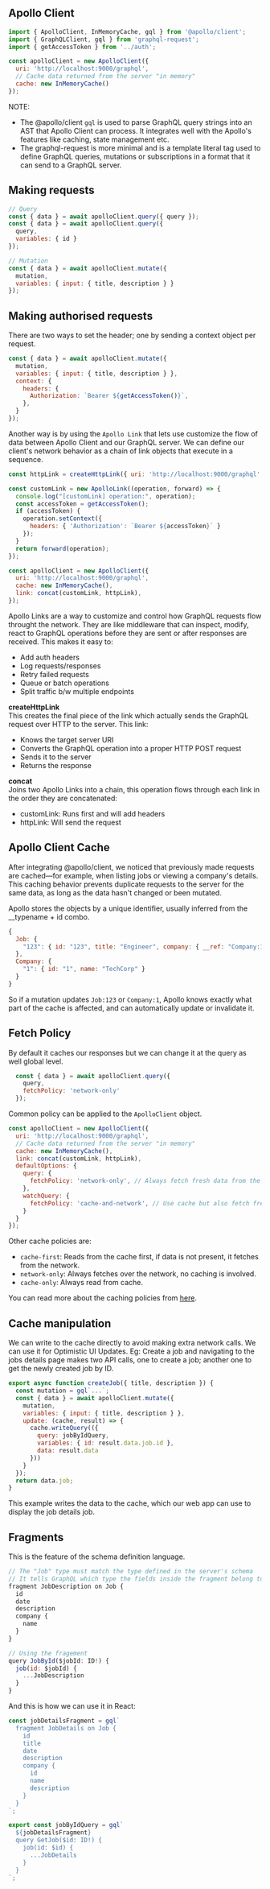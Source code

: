 ## Apollo Client

```javascript
import { ApolloClient, InMemoryCache, gql } from '@apollo/client';
import { GraphQLClient, gql } from 'graphql-request';
import { getAccessToken } from '../auth';

const apolloClient = new ApolloClient({
  uri: 'http://localhost:9000/graphql',
  // Cache data returned from the server "in memory"
  cache: new InMemoryCache()
});
```

NOTE:
- The @apollo/client `gql` is used to parse GraphQL query strings into an AST that Apollo Client can process. It integrates well with the Apollo's features like caching, state management etc.
- The graphql-request is more minimal and is a template literal tag used to define GraphQL queries, mutations or subscriptions in a format that it can send to a GraphQL server.

## Making requests

```javascript
// Query
const { data } = await apolloClient.query({ query });
const { data } = await apolloClient.query({ 
  query,
  variables: { id }
});

// Mutation
const { data } = await apolloClient.mutate({
  mutation,
  variables: { input: { title, description } }
});
```

## Making authorised requests

There are two ways to set the header; one by sending a context object per request.

```javascript
const { data } = await apolloClient.mutate({
  mutation,
  variables: { input: { title, description } },
  context: {
    headers: {
      Authorization: `Bearer ${getAccessToken()}`,
    },
  }
});
```

Another way is by using the `Apollo Link` that lets use customize the flow of data between Apollo Client and our GraphQL server. We can define our client's network behavior as a chain of link objects that execute in a sequence.

```javascript
const httpLink = createHttpLink({ uri: 'http://localhost:9000/graphql' });

const customLink = new ApolloLink((operation, forward) => {
  console.log("[customLink] operation:", operation);
  const accessToken = getAccessToken();
  if (accessToken) {
    operation.setContext({
      headers: { 'Authorization': `Bearer ${accessToken}` }
    });
  }
  return forward(operation);
});

const apolloClient = new ApolloClient({
  uri: 'http://localhost:9000/graphql',
  cache: new InMemoryCache(),
  link: concat(customLink, httpLink),
});
```

Apollo Links are a way to customize and control how GraphQL requests flow throught the network. They are like middleware that can inspect, modify, react to GraphQL operations before they are sent or after responses are received. This makes it easy to:
- Add auth headers
- Log requests/responses
- Retry failed requests
- Queue or batch operations
- Split traffic b/w multiple endpoints

**createHttpLink**  
This creates the final piece of the link which actually sends the GraphQL request over HTTP to the server. This link:
- Knows the target server URI
- Converts the GraphQL operation into a proper HTTP POST request
- Sends it to the server
- Returns the response

**concat**  
Joins two Apollo Links into a chain, this operation flows through each link in the order they are concatenated:
- customLink: Runs first and will add headers
- httpLink: Will send the request

## Apollo Client Cache

After integrating @apollo/client, we noticed that previously made requests are cached—for example, when listing jobs or viewing a company's details. This caching behavior prevents duplicate requests to the server for the same data, as long as the data hasn't changed or been mutated.

Apollo stores the objects by a unique identifier, usually inferred from the __typename + id combo.

```javascript
{
  Job: {
    "123": { id: "123", title: "Engineer", company: { __ref: "Company:1" } }
  },
  Company: {
    "1": { id: "1", name: "TechCorp" }
  }
}
```

So if a mutation updates `Job:123` or `Company:1`, Apollo knows exactly what part of the cache is affected, and can automatically update or invalidate it.

## Fetch Policy

By default it caches our responses but we can change it at the query as well global level.

```javascript
  const { data } = await apolloClient.query({ 
    query,
    fetchPolicy: 'network-only'
  });
```

Common policy can be applied to the `ApolloClient` object.

```javascript
const apolloClient = new ApolloClient({
  uri: 'http://localhost:9000/graphql',
  // Cache data returned from the server "in memory"
  cache: new InMemoryCache(),
  link: concat(customLink, httpLink),
  defaultOptions: {
    query: {
      fetchPolicy: 'network-only', // Always fetch fresh data from the server
    },
    watchQuery: {
      fetchPolicy: 'cache-and-network', // Use cache but also fetch fresh data
    }
  }
});
```

Other cache policies are:
- `cache-first`: Reads from the cache first, if data is not present, it fetches from the network.
- `network-only`: Always fetches over the network, no caching is involved.
- `cache-only`: Always read from cache.

You can read more about the caching policies from [here](https://www.apollographql.com/docs/react/data/queries).

## Cache manipulation

We can write to the cache directly to avoid making extra network calls. We can use it for Optimistic UI Updates. Eg: Create a job and navigating to the jobs details page makes two API calls, one to create a job; another one to get the newly created job by ID.

```javascript
export async function createJob({ title, description }) {
  const mutation = gql`...`;
  const { data } = await apolloClient.mutate({
    mutation,
    variables: { input: { title, description } },
    update: (cache, result) => {
      cache.writeQuery(({
        query: jobByIdQuery,
        variables: { id: result.data.job.id },
        data: result.data
      }))
    }
  });
  return data.job;
}
```

This example writes the data to the cache, which our web app can use to display the job details job.


## Fragments

This is the feature of the schema definition language.

```javascript
// The "Job" type must match the type defined in the server's schema
// It tells GraphQL which type the fields inside the fragment belong to
fragment JobDescription on Job {
  id
  date
  description
  company {
    name
  }
}

// Using the fragement
query JobById($jobId: ID!) {
  job(id: $jobId) {
    ...JobDescription
  }
}
```

And this is how we can use it in React:

```javascript
const jobDetailsFragment = gql`
  fragment JobDetails on Job {
    id
    title
    date
    description
    company {
      id
      name
      description
    }
  }
`;

export const jobByIdQuery = gql`
  ${jobDetailsFragment}
  query GetJob($id: ID!) {
    job(id: $id) {
      ...JobDetails
    }
  }
`;
```